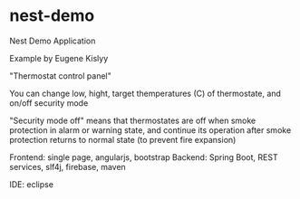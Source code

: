# nest-demo
Nest Demo Application

Example by Eugene Kislyy

"Thermostat control panel"

You can change low, hight, target themperatures (C) of thermostate, and on/off security mode

"Security mode off" means that thermostates are off when smoke protection in alarm or warning state, and continue its operation after smoke protection returns to normal state (to prevent fire expansion)


Frontend: single page, angularjs, bootstrap
Backend: Spring Boot, REST services, slf4j, firebase, maven

IDE: eclipse
